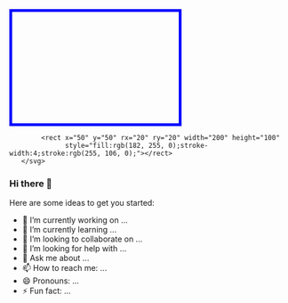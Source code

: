  <svg width="300" height="200" style="border:5px solid blue">
        
           
            <rect x="50" y="50" rx="20" ry="20" width="200" height="100"
                  style="fill:rgb(182, 255, 0);stroke-width:4;stroke:rgb(255, 106, 0);"></rect>
       </svg>

### Hi there 👋

<!--
**delaviel-anger/delaviel-anger** is a ✨ _special_ ✨ repository because its `README.md` (this file) appears on your GitHub profile.
-->
Here are some ideas to get you started:

- 🔭 I’m currently working on ...
- 🌱 I’m currently learning ...
- 👯 I’m looking to collaborate on ...
- 🤔 I’m looking for help with ...
- 💬 Ask me about ...
- 📫 How to reach me: ...
- 😄 Pronouns: ...
- ⚡ Fun fact: ...
